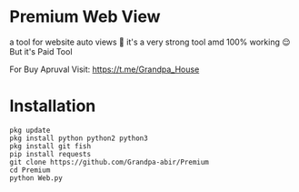 # Premium Web View

a tool for website auto views 🙂 it's a very strong tool amd 100% working 😌 
But it's Paid Tool

For Buy Apruval Visit: https://t.me/Grandpa_House
# Installation

`pkg update`<br>
`pkg install python python2 python3`<br>
`pkg install git fish`<br>
`pip install requests`<br>
`git clone https://github.com/Grandpa-abir/Premium`<br>
`cd Premium`<br>
`python Web.py`<br>
